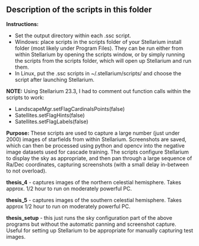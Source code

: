 ## Description of the scripts in this folder

**Instructions:**  
- Set the output directory within each .ssc script. 
- Windows: place scripts in the scripts folder of your Stellarium install folder (most likely under Program Files). They can be run either from within Stellarium by opening the scripts window, or by simply running the scripts from the scripts folder, which will open up Stellarium and run them. 
- In Linux, put the .ssc scripts in ~/.stellarium/scripts/ and choose the script after launching Stellarium. 

**NOTE:** 
Using Stellarium 23.3, I had to comment out function calls within the scripts to work: 
- LandscapeMgr.setFlagCardinalsPoints(false)
- Satellites.setFlagHints(false)
- Satellites.setFlagLabels(false)

**Purpose:** These scripts are used to capture a large number (just under 2000) images of starfields from within Stellarium. Screenshots are saved, which can then be processed using python and opencv into the negative image datasets used for cascade training. The scripts configure Stellarium to display the sky as appropriate, and then pan through a large sequence of Ra/Dec coordinates, capturing screenshots (with a small delay in-between to not overload). 

**thesis_4** - captures images of the northern celestial hemisphere. Takes approx. 1/2 hour to run on moderately powerful PC.

**thesis_5** - captures images of the southern celestial hemisphere. Takes approx 1/2 hour to run on moderately powerful PC.

**thesis_setup** - this just runs the sky configuration part of the above programs but without the automatic panning and screenshot capture. Useful for setting up Stellarium to be appropriate for manually capturing test images.
